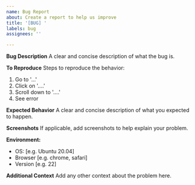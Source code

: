 ```yaml
---
name: Bug Report
about: Create a report to help us improve
title: '[BUG] '
labels: bug
assignees: ''

---
```


**Bug Description**
A clear and concise description of what the bug is.

**To Reproduce**
Steps to reproduce the behavior:
1. Go to '...'
2. Click on '....'
3. Scroll down to '....'
4. See error

**Expected Behavior**
A clear and concise description of what you expected to happen.

**Screenshots**
If applicable, add screenshots to help explain your problem.

**Environment:**
 - OS: [e.g. Ubuntu 20.04]
 - Browser [e.g. chrome, safari]
 - Version [e.g. 22]

**Additional Context**
Add any other context about the problem here.